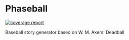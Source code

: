 # Phaseball

 [![coverage report](https://hq.0xa1.red/axdx/phaseball/badges/trunk/coverage.svg)](https://hq.0xa1.red/axdx/phaseball/-/commits/trunk) 

Baseball story generator based on W. M. Akers' Deadball
